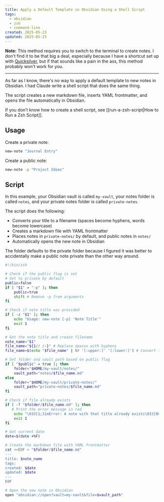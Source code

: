 ```yaml
---
title: Apply a Default Template in Obsidian Using a Shell Script
tags:
  - obsidian
  - zsh
  - command-line
created: 2025-05-23
updated: 2025-05-23
---
```


**Note:** This method requires you to switch to the terminal to create notes. I don't find it to be that big a deal, especially because I have a shortcut set up with [Quicksilver](https://qsapp.com/), but if that sounds like a pain in the ass, this method probably won't work for you.

---

As far as I know, there's no way to apply a default template to new notes in Obsidian. I had Claude write a shell script that does the same thing.

The script creates a new markdown file, inserts YAML frontmatter, and opens the file automatically in Obsidian.

If you don’t know how to create a shell script, see [[run-a-zsh-script|How to Run a Zsh Script]].

## Usage

Create a private note:

```zsh
new-note "Journal Entry"
```

Create a public note:

```zsh
new-note -p "Project Ideas"
```

## Script

In this example, your Obsidian vault is called `my-vault`, your notes folder is called `notes`, and your private notes folder is called `private-notes`.

The script does the following:

- Converts your title to a filename (spaces become hyphens, words become lowercase)
- Creates a markdown file with YAML frontmatter
- Places notes in `private-notes/`  by default, and public notes in `notes/`
- Automatically opens the new note in Obsidian

The folder defaults to the private folder because I figured it was better to accidentally make a public note private than the other way around.

```bash
#!/bin/zsh

# Check if the public flag is set
# Set to private by default
public=false
if [ "$1" = "-p" ]; then
	public=true
	shift # Remove -p from arguments
fi

# Check if note title was provided
if [ -z "$1" ]; then
	echo "Usage: new-note [-p] 'Note Title'"
	exit 1
fi

# Get the note title and create filename
note_name="$1"
file_name="${1// /-}" # Replace spaces with hyphens
file_name=$(echo "$file_name" | tr '[:upper:]' '[:lower:]') # Convert to lowercase

# Set folder and vault path based on public flag
if [ "$public" = true ]; then
	folder="$HOME/my-vault/notes/"
	vault_path="notes/$file_name.md"
else
	folder="$HOME/my-vault/private-notes/"
	vault_path="private-notes/$file_name.md"
fi

# Check if file already exists
if [ -f "$folder/$file_name.md" ]; then
   # Print the error message in red
	echo "\033[1;31mError: A note with that title already exists\033[0m" 
	exit 1
fi

# Get current date
date=$(date +%F)

# Create the markdown file with YAML frontmatter
cat <<EOF > "$folder/$file_name.md"
---
title: $note_name
tags:
created: $date
updated: $date
---
EOF

# Open the new note in Obsidian
open "obsidian://open?vault=my-vault&file=$vault_path"
```
